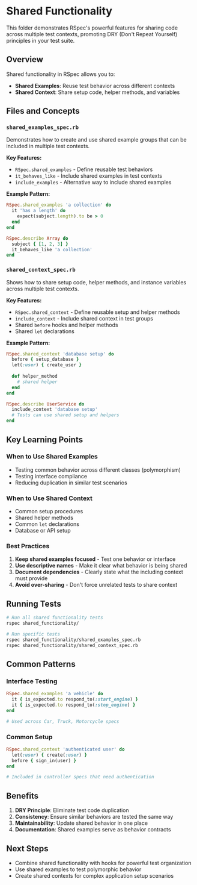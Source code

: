 # Shared Functionality

This folder demonstrates RSpec's powerful features for sharing code across multiple test contexts, promoting DRY (Don't Repeat Yourself) principles in your test suite.

## Overview

Shared functionality in RSpec allows you to:
- **Shared Examples**: Reuse test behavior across different contexts
- **Shared Context**: Share setup code, helper methods, and variables

## Files and Concepts

### `shared_examples_spec.rb`
Demonstrates how to create and use shared example groups that can be included in multiple test contexts.

**Key Features:**
- `RSpec.shared_examples` - Define reusable test behaviors
- `it_behaves_like` - Include shared examples in test contexts
- `include_examples` - Alternative way to include shared examples

**Example Pattern:**
```ruby
RSpec.shared_examples 'a collection' do
  it 'has a length' do
    expect(subject.length).to be > 0
  end
end

RSpec.describe Array do
  subject { [1, 2, 3] }
  it_behaves_like 'a collection'
end
```

### `shared_context_spec.rb`
Shows how to share setup code, helper methods, and instance variables across multiple test contexts.

**Key Features:**
- `RSpec.shared_context` - Define reusable setup and helper methods
- `include_context` - Include shared context in test groups
- Shared `before` hooks and helper methods
- Shared `let` declarations

**Example Pattern:**
```ruby
RSpec.shared_context 'database setup' do
  before { setup_database }
  let(:user) { create_user }
  
  def helper_method
    # shared helper
  end
end

RSpec.describe UserService do
  include_context 'database setup'
  # Tests can use shared setup and helpers
end
```

## Key Learning Points

### When to Use Shared Examples
- Testing common behavior across different classes (polymorphism)
- Testing interface compliance
- Reducing duplication in similar test scenarios

### When to Use Shared Context
- Common setup procedures
- Shared helper methods
- Common `let` declarations
- Database or API setup

### Best Practices

1. **Keep shared examples focused** - Test one behavior or interface
2. **Use descriptive names** - Make it clear what behavior is being shared
3. **Document dependencies** - Clearly state what the including context must provide
4. **Avoid over-sharing** - Don't force unrelated tests to share context

## Running Tests

```bash
# Run all shared functionality tests
rspec shared_functionality/

# Run specific tests
rspec shared_functionality/shared_examples_spec.rb
rspec shared_functionality/shared_context_spec.rb
```

## Common Patterns

### Interface Testing
```ruby
RSpec.shared_examples 'a vehicle' do
  it { is_expected.to respond_to(:start_engine) }
  it { is_expected.to respond_to(:stop_engine) }
end

# Used across Car, Truck, Motorcycle specs
```

### Common Setup
```ruby
RSpec.shared_context 'authenticated user' do
  let(:user) { create(:user) }
  before { sign_in(user) }
end

# Included in controller specs that need authentication
```

## Benefits

1. **DRY Principle**: Eliminate test code duplication
2. **Consistency**: Ensure similar behaviors are tested the same way
3. **Maintainability**: Update shared behavior in one place
4. **Documentation**: Shared examples serve as behavior contracts

## Next Steps

- Combine shared functionality with hooks for powerful test organization
- Use shared examples to test polymorphic behavior
- Create shared contexts for complex application setup scenarios

